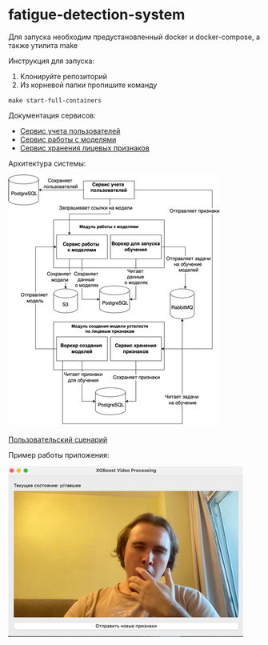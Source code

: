 # fatigue-detection-system

Для запуска необходим предустановленный docker и docker-compose, а также утилита make

Инструкция для запуска:
1. Клонируйте репозиторий 
2. Из корневой папки пропишите команду
```
make start-full-containers
```

Документация сервисов:
* [Сервис учета пользователей](./user_data_service/docs/docs.md)
* [Сервис работы с моделями](./model_handler_service/docs/docs.md)
* [Сервис хранения лицевых признаков](./face_features_storage/docs/docs.md)

Архитектура системы:

![Архитектура системы](./docs/images/architecture.png)

[Пользовательский сценарий](./docs/user_scenario.md)

Пример работы приложения:

![Пример нахождения усталости](./docs/images/fatigue_detect.png)
